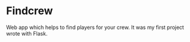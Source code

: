 # Findcrew
Web app which helps to find players for your crew.
It was my first project wrote with Flask.
